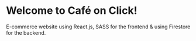 # Welcome to Café on Click!

E-commerce website using React.js, SASS for the frontend & using Firestore for the backend.

